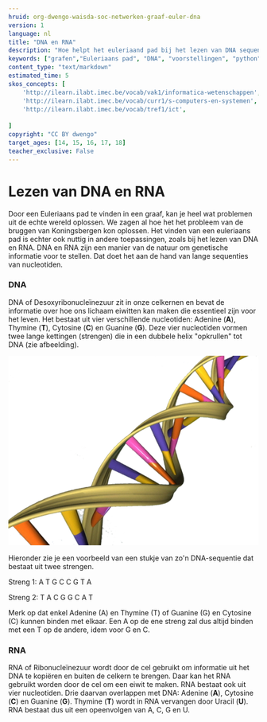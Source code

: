 ```yaml
---
hruid: org-dwengo-waisda-soc-netwerken-graaf-euler-dna
version: 1
language: nl
title: "DNA en RNA"
description: "Hoe helpt het euleriaand pad bij het lezen van DNA sequenties?"
keywords: ["grafen","Euleriaans pad", "DNA", "voorstellingen", "python"]
content_type: "text/markdown"
estimated_time: 5
skos_concepts: [
    'http://ilearn.ilabt.imec.be/vocab/vak1/informatica-wetenschappen', 
    'http://ilearn.ilabt.imec.be/vocab/curr1/s-computers-en-systemen',
    'http://ilearn.ilabt.imec.be/vocab/tref1/ict',

]
copyright: "CC BY dwengo"
target_ages: [14, 15, 16, 17, 18]
teacher_exclusive: False
---
```


# Lezen van DNA en RNA

Door een Euleriaans pad te vinden in een graaf, kan je heel wat problemen uit de echte wereld oplossen. We zagen al hoe het het probleem van de bruggen van Koningsbergen kon oplossen. Het vinden van een euleriaans pad is echter ook nuttig in andere toepassingen, zoals bij het lezen van DNA en RNA.
DNA en RNA zijn een manier van de natuur om genetische informatie voor te stellen. Dat doet het aan de hand van lange sequenties van nucleotiden. 

### DNA

DNA of Desoxyribonucleïnezuur zit in onze celkernen en bevat de informatie over hoe ons lichaam eiwitten kan maken die essentieel zijn voor het leven. Het bestaat uit vier verschillende nucleotiden: Adenine (**A**), Thymine (**T**), Cytosine (**C**) en Guanine (**G**). Deze vier nucleotiden vormen twee lange kettingen (strengen) die in een dubbele helix "opkrullen" tot DNA (zie afbeelding). 

![](images/DNA_Double_Helix.png)

Hieronder zie je een voorbeeld van een stukje van zo'n DNA-sequentie dat bestaat uit twee strengen.

Streng 1: A T G C C G T A

Streng 2: T A C G G C A T 

Merk op dat enkel Adenine (A) en Thymine (T) of Guanine (G) en Cytosine (C) kunnen binden met elkaar. Een A op de ene streng zal dus altijd binden met een T op de andere, idem voor G en C.

### RNA

RNA of Ribonucleïnezuur wordt door de cel gebruikt om informatie uit het DNA te kopiëren en buiten de celkern te brengen. Daar kan het RNA gebruikt worden door de cel om een eiwit te maken. RNA bestaat ook uit vier nucleotiden. Drie daarvan overlappen met DNA: Adenine (**A**), Cytosine (**C**) en Guanine (**G**). Thymine (**T**) wordt in RNA vervangen door Uracil (**U**). RNA bestaat dus uit een opeenvolgen van A, C, G en U.


